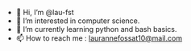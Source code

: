 - 👋 Hi, I’m @lau-fst
- 👀 I’m interested in computer science.
- 🌱 I’m currently learning python and bash basics.
- 📫 How to reach me : laurannefossat10@mail.com

<!---
lau-fst/lau-fst is a ✨ special ✨ repository because its `README.md` (this file) appears on your GitHub profile.
You can click the Preview link to take a look at your changes.
--->
